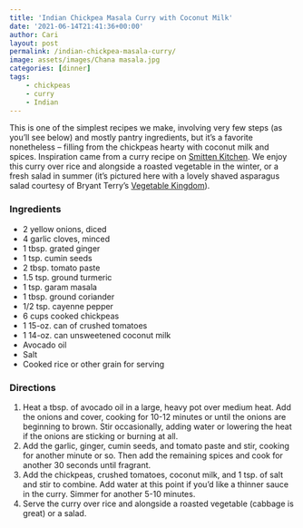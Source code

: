 ```yaml
---
title: 'Indian Chickpea Masala Curry with Coconut Milk'
date: '2021-06-14T21:41:36+00:00'
author: Cari
layout: post
permalink: /indian-chickpea-masala-curry/
image: assets/images/Chana masala.jpg
categories: [dinner]
tags:
    - chickpeas
    - curry
    - Indian
---
```


This is one of the simplest recipes we make, involving very few steps (as you’ll see below) and mostly pantry ingredients, but it’s a favorite nonetheless – filling from the chickpeas hearty with coconut milk and spices. Inspiration came from a curry recipe on [Smitten Kitchen](https://smittenkitchen.com/2019/10/chicken-curry/). We enjoy this curry over rice and alongside a roasted vegetable in the winter, or a fresh salad in summer (it’s pictured here with a lovely shaved asparagus salad courtesy of Bryant Terry’s [Vegetable Kingdom](https://www.bryant-terry.com/allbooks)).

<h3> Ingredients </h3>

- 2 yellow onions, diced
- 4 garlic cloves, minced
- 1 tbsp. grated ginger
- 1 tsp. cumin seeds
- 2 tbsp. tomato paste
- 1.5 tsp. ground turmeric
- 1 tsp. garam masala
- 1 tbsp. ground coriander
- 1/2 tsp. cayenne pepper
- 6 cups cooked chickpeas
- 1 15-oz. can of crushed tomatoes
- 1 14-oz. can unsweetened coconut milk
- Avocado oil
- Salt
- Cooked rice or other grain for serving

<h3> Directions </h3>

1. Heat a tbsp. of avocado oil in a large, heavy pot over medium heat. Add the onions and cover, cooking for 10-12 minutes or until the onions are beginning to brown. Stir occasionally, adding water or lowering the heat if the onions are sticking or burning at all.
2. Add the garlic, ginger, cumin seeds, and tomato paste and stir, cooking for another minute or so. Then add the remaining spices and cook for another 30 seconds until fragrant.
3. Add the chickpeas, crushed tomatoes, coconut milk, and 1 tsp. of salt and stir to combine. Add water at this point if you’d like a thinner sauce in the curry. Simmer for another 5-10 minutes.
4. Serve the curry over rice and alongside a roasted vegetable (cabbage is great) or a salad.